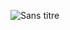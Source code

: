 ![Sans titre](https://user-images.githubusercontent.com/77585805/184794430-a1b5712e-519c-409c-83e0-0e82b5edcc9a.gif)
